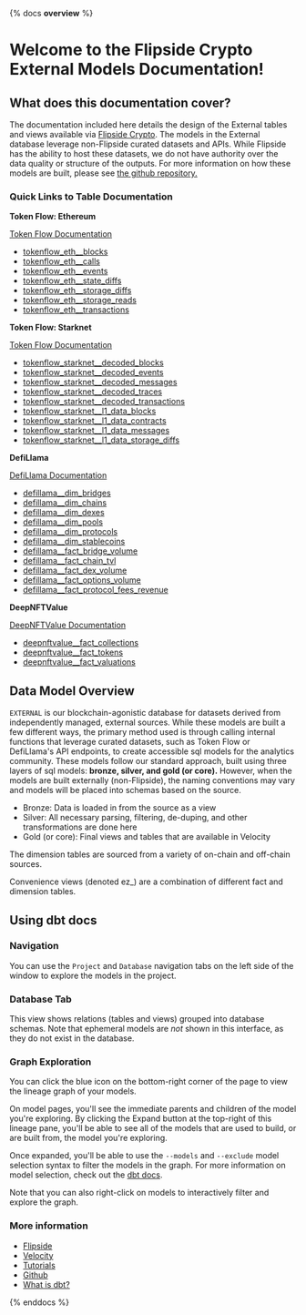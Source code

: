 {% docs __overview__ %}

# Welcome to the Flipside Crypto External Models Documentation!

## **What does this documentation cover?**
The documentation included here details the design of the External tables and views available via [Flipside Crypto](https://flipsidecrypto.xyz/). The models in the External database leverage non-Flipside curated datasets and APIs. While Flipside has the ability to host these datasets, we do not have authority over the data quality or structure of the outputs. For more information on how these models are built, please see [the github repository.](https://github.com/FlipsideCrypto/external-models)

### **Quick Links to Table Documentation**

**Token Flow: Ethereum**

[Token Flow Documentation](https://docs.tokenflow.live/)

- [tokenflow_eth__blocks](https://flipsidecrypto.github.io/external-models/#!/source/source.external_models.tokenflow_eth.blocks)
- [tokenflow_eth__calls](https://flipsidecrypto.github.io/external-models/#!/source/source.external_models.tokenflow_eth.calls)
- [tokenflow_eth__events](https://flipsidecrypto.github.io/external-models/#!/source/source.external_models.tokenflow_eth.events)
- [tokenflow_eth__state_diffs](https://flipsidecrypto.github.io/external-models/#!/source/source.external_models.tokenflow_eth.state_diffs)
- [tokenflow_eth__storage_diffs](https://flipsidecrypto.github.io/external-models/#!/source/source.external_models.tokenflow_eth.storage_diffs)
- [tokenflow_eth__storage_reads](https://flipsidecrypto.github.io/external-models/#!/source/source.external_models.tokenflow_eth.storage_reads)
- [tokenflow_eth__transactions](https://flipsidecrypto.github.io/external-models/#!/source/source.external_models.tokenflow_eth.transactions)

**Token Flow: Starknet**

[Token Flow Documentation](https://docs.tokenflow.live/)

- [tokenflow_starknet__decoded_blocks](https://flipsidecrypto.github.io/external-models/#!/source/source.external_models.tokenflow_starknet_decoded.blocks)
- [tokenflow_starknet__decoded_events](https://flipsidecrypto.github.io/external-models/#!/source/source.external_models.tokenflow_starknet_decoded.events)
- [tokenflow_starknet__decoded_messages](https://flipsidecrypto.github.io/external-models/#!/source/source.external_models.tokenflow_starknet_decoded.messages)
- [tokenflow_starknet__decoded_traces](https://flipsidecrypto.github.io/external-models/#!/source/source.external_models.tokenflow_starknet_decoded.traces)
- [tokenflow_starknet__decoded_transactions](https://flipsidecrypto.github.io/external-models/#!/source/source.external_models.tokenflow_starknet_decoded.transactions)
- [tokenflow_starknet__l1_data_blocks](https://flipsidecrypto.github.io/external-models/#!/source/source.external_models.tokenflow_starknet_l1_data.blocks)
- [tokenflow_starknet__l1_data_contracts](https://flipsidecrypto.github.io/external-models/#!/source/source.external_models.tokenflow_starknet_l1_data.contracts)
- [tokenflow_starknet__l1_data_messages](https://flipsidecrypto.github.io/external-models/#!/source/source.external_models.tokenflow_starknet_l1_data.messages)
- [tokenflow_starknet__l1_data_storage_diffs](https://flipsidecrypto.github.io/external-models/#!/source/source.external_models.tokenflow_starknet_l1_data.storage_diffs)

**DefiLlama**

[DefiLlama Documentation](https://defillama.com/docs/api)

- [defillama__dim_bridges](https://flipsidecrypto.github.io/external-models/#!/model/model.external_models.defillama__dim_bridges)
- [defillama__dim_chains](https://flipsidecrypto.github.io/external-models/#!/model/model.external_models.defillama__dim_chains)
- [defillama__dim_dexes](https://flipsidecrypto.github.io/external-models/#!/model/model.external_models.defillama__dim_dexes)
- [defillama__dim_pools](https://flipsidecrypto.github.io/external-models/#!/model/model.external_models.defillama__dim_pools)
- [defillama__dim_protocols](https://flipsidecrypto.github.io/external-models/#!/model/model.external_models.defillama__dim_protocols)
- [defillama__dim_stablecoins](https://flipsidecrypto.github.io/external-models/#!/model/model.external_models.defillama__dim_stablecoins)
- [defillama__fact_bridge_volume](https://flipsidecrypto.github.io/external-models/#!/model/model.external_models.defillama__fact_bridge_volume)
- [defillama__fact_chain_tvl](https://flipsidecrypto.github.io/external-models/#!/model/model.external_models.defillama__fact_chain_tvl)
- [defillama__fact_dex_volume](https://flipsidecrypto.github.io/external-models/#!/model/model.external_models.defillama__fact_dex_volume)
- [defillama__fact_options_volume](https://flipsidecrypto.github.io/external-models/#!/model/model.external_models.defillama__fact_options_volume)
- [defillama__fact_protocol_fees_revenue](https://flipsidecrypto.github.io/external-models/#!/model/model.external_models.defillama__fact_protocol_fees_revenue)

**DeepNFTValue**

[DeepNFTValue Documentation](https://deepnftvalue.readme.io/reference/getting-started-with-deepnftvalue-api)

- [deepnftvalue__fact_collections](https://flipsidecrypto.github.io/external-models/#!/model/model.external_models.deepnftvalue__fact_collections)
- [deepnftvalue__fact_tokens](https://flipsidecrypto.github.io/external-models/#!/model/model.external_models.deepnftvalue__fact_tokens)
- [deepnftvalue__fact_valuations](https://flipsidecrypto.github.io/external-models/#!/model/model.external_models.deepnftvalue__fact_valuations)


## **Data Model Overview**

`EXTERNAL` is our blockchain-agonistic database for datasets derived from independently managed, external sources. While these models are built a few different ways, the primary method used is through calling internal functions that leverage curated datasets, such as Token Flow or DefiLlama's API endpoints, to create accessible sql models for the analytics community. These models follow our standard approach, built using three layers of sql models: **bronze, silver, and gold (or core).** However, when the models are built externally (non-Flipside), the naming conventions may vary and models will be placed into schemas based on the source.

- Bronze: Data is loaded in from the source as a view
- Silver: All necessary parsing, filtering, de-duping, and other transformations are done here
- Gold (or core): Final views and tables that are available in Velocity

The dimension tables are sourced from a variety of on-chain and off-chain sources.

Convenience views (denoted ez_) are a combination of different fact and dimension tables. 


## **Using dbt docs**
### Navigation

You can use the ```Project``` and ```Database``` navigation tabs on the left side of the window to explore the models in the project.

### Database Tab

This view shows relations (tables and views) grouped into database schemas. Note that ephemeral models are *not* shown in this interface, as they do not exist in the database.

### Graph Exploration

You can click the blue icon on the bottom-right corner of the page to view the lineage graph of your models.

On model pages, you'll see the immediate parents and children of the model you're exploring. By clicking the Expand button at the top-right of this lineage pane, you'll be able to see all of the models that are used to build, or are built from, the model you're exploring.

Once expanded, you'll be able to use the ```--models``` and ```--exclude``` model selection syntax to filter the models in the graph. For more information on model selection, check out the [dbt docs](https://docs.getdbt.com/docs/model-selection-syntax).

Note that you can also right-click on models to interactively filter and explore the graph.


### **More information**
- [Flipside](https://flipsidecrypto.xyz/)
- [Velocity](https://app.flipsidecrypto.com/velocity?nav=Discover)
- [Tutorials](https://docs.flipsidecrypto.com/our-data/tutorials)
- [Github](https://github.com/FlipsideCrypto/external-models)
- [What is dbt?](https://docs.getdbt.com/docs/introduction)



{% enddocs %}